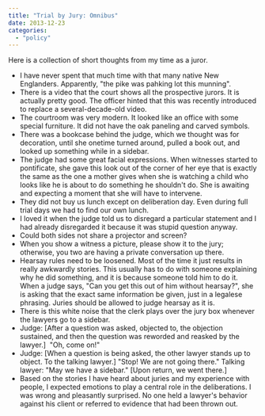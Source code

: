 ```yaml
---
title: "Trial by Jury: Omnibus"
date: 2013-12-23
categories:
  - "policy"
---
```


Here is a collection of short thoughts from my time as a juror.

<!-- more -->

- I have never spent that much time with that many native New Englanders. Apparently, "the pike was pahking lot this munning".
- There is a video that the court shows all the prospective jurors. It is actually pretty good. The officer hinted that this was recently introduced to replace a several-decade-old video.
- The courtroom was very modern. It looked like an office with some special furniture. It did not have the oak paneling and carved symbols.
- There was a bookcase behind the judge, which we thought was for decoration, until she onetime turned around, pulled a book out, and looked up something while in a sidebar.
- The judge had some great facial expressions. When witnesses started to pontificate, she gave this look out of the corner of her eye that is exactly the same as the one a mother gives when she is watching a child who looks like he is about to do something he shouldn't do. She is awaiting and expecting a moment that she will have to intervene.
- They did not buy us lunch except on deliberation day. Even during full trial days we had to find our own lunch.
- I loved it when the judge told us to disregard a particular statement and I had already disregarded it because it was stupid question anyway.
- Could both sides not share a projector and screen?
- When you show a witness a picture, please show it to the jury; otherwise, you two are having a private conversation up there.
- Hearsay rules need to be loosened. Most of the time it just results in really awkwardly stories. This usually has to do with someone explaining why he did something, and it is because someone told him to do it. When a judge says, "Can you get this out of him without hearsay?", she is asking that the exact same information be given, just in a legalese phrasing. Juries should be allowed to judge hearsay as it is.
- There is this white noise that the clerk plays over the jury box whenever the lawyers go to a sidebar.
- Judge: \[After a question was asked, objected to, the objection sustained, and then the question was reworded and reasked by the lawyer.\]  "Oh, come on!"
- Judge: \[When a question is being asked, the other lawyer stands up to object. To the talking lawyer.\] "Stop! We are not going there." Talking lawyer: "May we have a sidebar." \[Upon return, we went there.\]
- Based on the stories I have heard about juries and my experience with people, I expected emotions to play a central role in the deliberations. I was wrong and pleasantly surprised. No one held a lawyer's behavior against his client or referred to evidence that had been thrown out.
